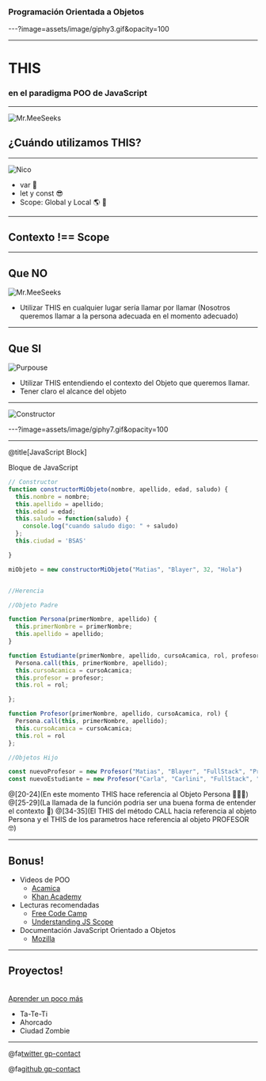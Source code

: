 ### Programación Orientada a Objetos

---?image=assets/image/giphy3.gif&opacity=100

---

# THIS

### en el paradigma POO de JavaScript

---

![Mr.MeeSeeks](https://media1.giphy.com/media/IFbYDFVZFyUak/200w.webp)

## ¿Cuándo utilizamos THIS?

---

![Nico](https://pbs.twimg.com/profile_images/995340838795403264/VhF3DGJH_400x400.jpg)

  + var 💩
  + let y const 😎
  + Scope: Global y Local 🌎 📍

---

## Contexto !== Scope

---

## Que NO

![Mr.MeeSeeks](https://media2.giphy.com/media/XrT2XN8L6yoMg/200w.webp)

- Utilizar THIS en cualquier lugar sería llamar por llamar (Nosotros queremos llamar a la persona adecuada en el momento adecuado)

---
## Que SI

![Purpouse](https://media1.giphy.com/media/ziEGYtWrYAPcc/200w.webp)

- Utilizar THIS entendiendo el contexto del Objeto que queremos llamar.
- Tener claro el alcance del objeto

---

![Constructor](https://media0.giphy.com/media/hBd8gzTnevKJq/giphy.gif)

---?image=assets/image/giphy7.gif&opacity=100

---
@title[JavaScript Block]

<p><span class="slide-title">Bloque de JavaScript</span></p>

```javascript
// Constructor
function constructorMiObjeto(nombre, apellido, edad, saludo) {
  this.nombre = nombre;
  this.apellido = apellido;
  this.edad = edad;
  this.saludo = function(saludo) {
    console.log("cuando saludo digo: " + saludo)
  };
  this.ciudad = 'BSAS'

}

miObjeto = new constructorMiObjeto("Matias", "Blayer", 32, "Hola")


//Herencia

//Objeto Padre

function Persona(primerNombre, apellido) {
  this.primerNombre = primerNombre;
  this.apellido = apellido;
}

function Estudiante(primerNombre, apellido, cursoAcamica, rol, profesor) {
  Persona.call(this, primerNombre, apellido);
  this.cursoAcamica = cursoAcamica;
  this.profesor = profesor;
  this.rol = rol;

};

function Profesor(primerNombre, apellido, cursoAcamica, rol) {
  Persona.call(this, primerNombre, apellido);
  this.cursoAcamica = cursoAcamica;
  this.rol = rol
};

//Objetos Hijo

const nuevoProfesor = new Profesor("Matias", "Blayer", "FullStack", "Profesor");
const nuevoEstudiante = new Profesor("Carla", "Carlini", "FullStack", "Alumno", "Matias");

```

@[20-24](En este momento THIS hace referencia al Objeto Persona 👷🏻‍♀️)
@[25-29](La llamada de la función podria ser una buena forma de entender el contexto 🤔)
@[34-35](El THIS del método CALL hacia referencia al objeto Persona y el THIS de los parametros hace referencia al objeto PROFESOR 🤓)

---

## Bonus!

- Videos de POO
  + [Acamica](https://www.acamica.com/clases/8343/javascript-objetos)
  + [Khan Academy](https://es.khanacademy.org/computing/computer-programming/programming/object-oriented/p/challenge-double-rainbow)
- Lecturas recomendadas
  + [Free Code Camp](https://medium.freecodecamp.org/intro-to-object-oriented-programming-oop-with-javascript-made-easy-a317b87d6943)
  + [Understanding JS Scope](https://scotch.io/tutorials/understanding-scope-in-javascript)
- Documentación JavaScript Orientado a Objetos
  + [Mozilla](https://developer.mozilla.org/es/docs/Web/JavaScript/Introducci%C3%B3n_a_JavaScript_orientado_a_objetos)


---

## Proyectos!

<div class="left">
    <i class="fa fa-user-secret fa-5x" aria-hidden="true"> </i><br>
    <a href="https://www.acamica.com/" class="pro-link">
    Aprender un poco más</a>
</div>
<div class="right">
    <ul>
        <li>Ta-Te-Ti</li>
        <li>Ahorcado</li>
        <li>Ciudad Zombie</li>
    </ul>
</div>

---

@fa[twitter gp-contact](@roldanjorgex)

@fa[github gp-contact](jorgeroldan)


